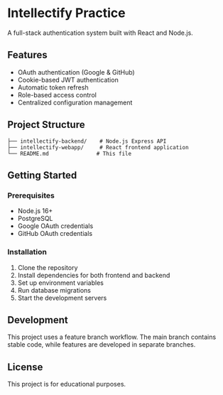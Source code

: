 # Intellectify Practice

A full-stack authentication system built with React and Node.js.

## Features

- OAuth authentication (Google & GitHub)
- Cookie-based JWT authentication
- Automatic token refresh
- Role-based access control
- Centralized configuration management

## Project Structure

```
├── intellectify-backend/    # Node.js Express API
├── intellectify-webapp/     # React frontend application
└── README.md               # This file
```

## Getting Started

### Prerequisites

- Node.js 16+
- PostgreSQL
- Google OAuth credentials
- GitHub OAuth credentials

### Installation

1. Clone the repository
2. Install dependencies for both frontend and backend
3. Set up environment variables
4. Run database migrations
5. Start the development servers

## Development

This project uses a feature branch workflow. The main branch contains stable code, while features are developed in separate branches.

## License

This project is for educational purposes.